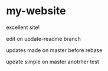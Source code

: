 # my-website

excellent site!


edit on update-readme branch


updates made on master before rebase

update simple on master
anotrher test

